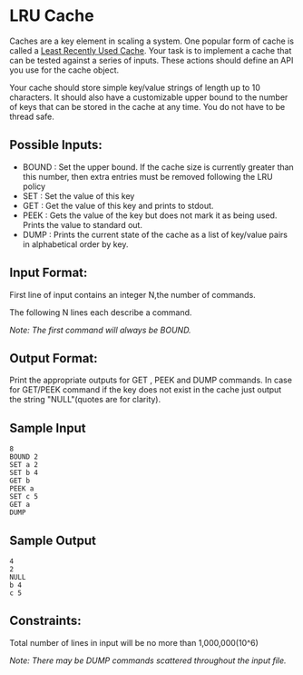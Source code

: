 # LRU Cache

Caches are a key element in scaling a system. One popular form of cache is called a [Least Recently Used Cache](http://en.wikipedia.org/wiki/Cache_algorithms#Least_Recently_Used). Your task is to implement a cache that can be tested against a series of inputs. These actions should define an API you use for the cache object.

Your cache should store simple key/value strings of length up to 10 characters. It should also have a customizable upper bound to the number of keys that can be stored in the cache at any time. You do not have to be thread safe.

## Possible Inputs:

- BOUND    :  Set the upper bound. If the cache size is currently greater than this number, then extra entries must be removed following the LRU policy
- SET   :  Set the value of this key
- GET   :  Get the value of this key and prints to stdout.
- PEEK   :  Gets the value of the key but does not mark it as being used. Prints the value to standard out.
- DUMP  :  Prints the current state of the cache as a list of key/value pairs in alphabetical order by key.

 

## Input Format:

First line of input contains an integer N,the number of commands.

The following N lines each describe a command.

*Note: The first command will always be BOUND.*

## Output Format:

Print the appropriate outputs for GET , PEEK and DUMP commands. In case for GET/PEEK command if the key does not exist in the cache just output the string "NULL"(quotes are for clarity).

 

## Sample Input

    8
    BOUND 2
    SET a 2
    SET b 4
    GET b
    PEEK a
    SET c 5
    GET a
    DUMP

## Sample Output

    4
    2
    NULL
    b 4
    c 5

## Constraints:

Total number of lines in input will be no more than 1,000,000(10^6)

*Note: There may be DUMP commands scattered throughout the input
file.*
